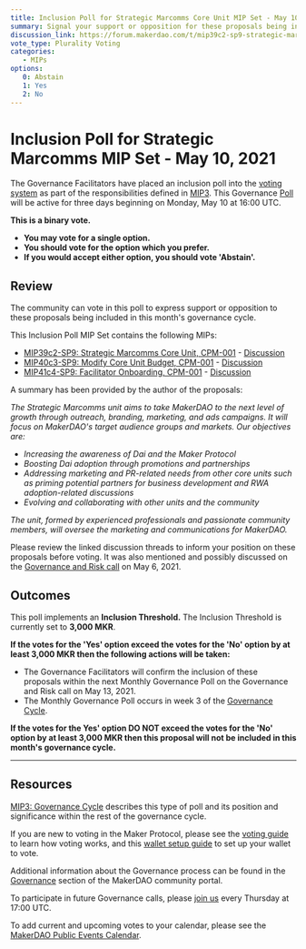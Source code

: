 ```yaml
---
title: Inclusion Poll for Strategic Marcomms Core Unit MIP Set - May 10, 2021
summary: Signal your support or opposition for these proposals being included in this month's governance cycle. 
discussion_link: https://forum.makerdao.com/t/mip39c2-sp9-strategic-marcomms-core-unit/7189
vote_type: Plurality Voting
categories:
   - MIPs
options:
   0: Abstain
   1: Yes
   2: No
---
```

# Inclusion Poll for Strategic Marcomms MIP Set - May 10, 2021

The Governance Facilitators have placed an inclusion poll into the [voting system](https://vote.makerdao.com/polling) as part of the responsibilities defined in [MIP3](https://mips.makerdao.com/mips/details/MIP3). This Governance [Poll](https://community-development.makerdao.com/en/learn/governance/on-chain-gov) will be active for three days beginning on Monday, May 10 at 16:00 UTC.

**This is a binary vote.** 
- **You may vote for a single option.** 
- **You should vote for the option which you prefer.**
- **If you would accept either option, you should vote 'Abstain'.**

## Review

The community can vote in this poll to express support or opposition to these proposals being included in this month's governance cycle.

This Inclusion Poll MIP Set contains the following MIPs:

* [MIP39c2-SP9: Strategic Marcomms Core Unit, CPM-001](https://mips.makerdao.com/mips/details/MIP39c2SP9) - [Discussion](https://forum.makerdao.com/t/mip39c2-sp9-strategic-marcomms-core-unit/7189)
* [MIP40c3-SP9: Modify Core Unit Budget, CPM-001](https://github.com/makerdao/mips/blob/master/MIP40/MIP40c3-Subproposals/MIP40c3-SP9.md) - [Discussion](https://forum.makerdao.com/t/mip40c3-sp9-modify-core-unit-budget-cpm-001/7190)
* [MIP41c4-SP9: Facilitator Onboarding, CPM-001](https://github.com/makerdao/mips/blob/master/MIP41/MIP41c4-Subproposals/MIP41c4-SP9.md) - [Discussion](https://forum.makerdao.com/t/mip41c4-sp9-facilitator-onboarding-cpm-001/7191)

A summary has been provided by the author of the proposals:

*The Strategic Marcomms unit aims to take MakerDAO to the next level of growth through outreach, branding, marketing, and ads campaigns. It will focus on MakerDAO's target audience groups and markets. Our objectives are:*
 
 * *Increasing the awareness of Dai and the Maker Protocol*
 * *Boosting Dai adoption through promotions and partnerships*
 * *Addressing marketing and PR-related needs from other core units such as priming potential partners for business development and RWA adoption-related discussions*
 * *Evolving and collaborating with other units and the community*
 
 *The unit, formed by experienced professionals and passionate community members, will oversee the marketing and communications for MakerDAO.*

Please review the linked discussion threads to inform your position on these proposals before voting. It was also mentioned and possibly discussed on the [Governance and Risk call](https://forum.makerdao.com/t/agenda-discussion-scientific-governance-and-risk-140-thursday-may-6-17-00-utc/7792) on May 6, 2021.

## Outcomes

This poll implements an **Inclusion Threshold.** The Inclusion Threshold is currently set to **3,000 MKR**.

**If the votes for the 'Yes' option exceed the votes for the 'No' option by at least 3,000 MKR then the following actions will be taken:**
* The Governance Facilitators will confirm the inclusion of these proposals within the next Monthly Governance Poll on the Governance and Risk call on May 13, 2021. 
* The Monthly Governance Poll occurs in week 3 of the [Governance Cycle](https://mips.makerdao.com/mips/details/MIP3#week-by-week-breakdown-of-the-monthly-governance-cycle).

**If the votes for the Yes' option DO NOT exceed the votes for the 'No' option by at least 3,000 MKR then this proposal will not be included in this month's governance cycle.**

---

## Resources

[MIP3: Governance Cycle](https://mips.makerdao.com/mips/details/MIP3) describes this type of poll and its position and significance within the rest of the governance cycle.

If you are new to voting in the Maker Protocol, please see the [voting guide](https://community-development.makerdao.com/en/learn/governance/how-voting-works/) to learn how voting works, and this [wallet setup guide](https://community-development.makerdao.com/en/learn/governance/voting-setup/) to set up your wallet to vote.

Additional information about the Governance process can be found in the [Governance](https://community-development.makerdao.com/en/learn/governance) section of the MakerDAO community portal.

To participate in future Governance calls, please [join us](https://github.com/makerdao/community/tree/master/governance/governance-and-risk-meetings) every Thursday at 17:00 UTC.

To add current and upcoming votes to your calendar, please see the [MakerDAO Public Events Calendar](https://calendar.google.com/calendar/embed?src=makerdao.com_3efhm2ghipksegl009ktniomdk%40group.calendar.google.com&ctz=UTC&mode=week&showCalendars=0&showPrint=0).
